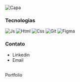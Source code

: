 ![Capa](https://media.licdn.com/dms/image/D4D16AQHGnuYAKbFRPw/profile-displaybackgroundimage-shrink_350_1400/0/1714387518219?e=1720051200&v=beta&t=z5CgjrqGdJ8EjjW8fACC54pX1X-KtlXq1Tvgmn1_QbI)
### Tecnologias
![Js](https://img.shields.io/badge/JavaScript-F7DF1E?style=for-the-badge&logo=javascript&logoColor=black)
![Html](https://img.shields.io/badge/HTML-FF0000?style=for-the-badge&logo=html5&logoColor=white)
![Css](https://img.shields.io/badge/CSS3-007ACC?style=for-the-badge&logo=css3&logoColor=white)
![Git](https://img.shields.io/badge/GIT-F46D01?style=for-the-badge&logo=git&logoColor=white)
![Figma](https://img.shields.io/badge/Figma-121011?style=for-the-badge&logo=figma&logoColor=white)
### Contato
- Linkedin
- Email
<br>
Portfolio
